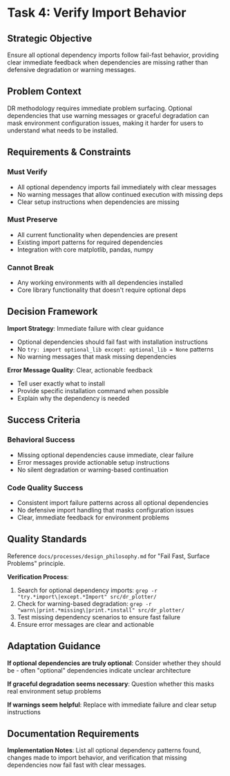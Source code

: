 # Task 4: Verify Import Behavior

## Strategic Objective
Ensure all optional dependency imports follow fail-fast behavior, providing clear immediate feedback when dependencies are missing rather than defensive degradation or warning messages.

## Problem Context
DR methodology requires immediate problem surfacing. Optional dependencies that use warning messages or graceful degradation can mask environment configuration issues, making it harder for users to understand what needs to be installed.

## Requirements & Constraints

### Must Verify
- All optional dependency imports fail immediately with clear messages
- No warning messages that allow continued execution with missing deps
- Clear setup instructions when dependencies are missing

### Must Preserve
- All current functionality when dependencies are present
- Existing import patterns for required dependencies
- Integration with core matplotlib, pandas, numpy

### Cannot Break
- Any working environments with all dependencies installed
- Core library functionality that doesn't require optional deps

## Decision Framework

**Import Strategy**: Immediate failure with clear guidance
- Optional dependencies should fail fast with installation instructions
- No `try: import optional_lib except: optional_lib = None` patterns
- No warning messages that mask missing dependencies

**Error Message Quality**: Clear, actionable feedback
- Tell user exactly what to install
- Provide specific installation command when possible
- Explain why the dependency is needed

## Success Criteria

### Behavioral Success
- Missing optional dependencies cause immediate, clear failure
- Error messages provide actionable setup instructions
- No silent degradation or warning-based continuation

### Code Quality Success
- Consistent import failure patterns across all optional dependencies
- No defensive import handling that masks configuration issues
- Clear, immediate feedback for environment problems

## Quality Standards
Reference `docs/processes/design_philosophy.md` for "Fail Fast, Surface Problems" principle.

**Verification Process**:
1. Search for optional dependency imports: `grep -r "try.*import\|except.*Import" src/dr_plotter/`
2. Check for warning-based degradation: `grep -r "warn\|print.*missing\|print.*install" src/dr_plotter/`
3. Test missing dependency scenarios to ensure fast failure
4. Ensure error messages are clear and actionable

## Adaptation Guidance

**If optional dependencies are truly optional**: Consider whether they should be - often "optional" dependencies indicate unclear architecture

**If graceful degradation seems necessary**: Question whether this masks real environment setup problems

**If warnings seem helpful**: Replace with immediate failure and clear setup instructions

## Documentation Requirements

**Implementation Notes**: List all optional dependency patterns found, changes made to import behavior, and verification that missing dependencies now fail fast with clear messages.